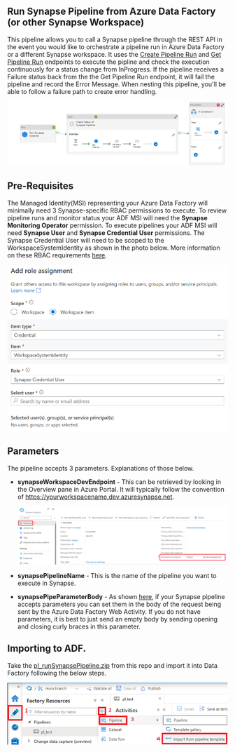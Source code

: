 ## Run Synapse Pipeline from Azure Data Factory (or other Synapse Workspace)

This pipeline allows you to call a Synapse pipeline through the REST API in the event you would like to orchestrate a pipeline run in Azure Data Factory or a different Synapse workspace. It uses the [Create Pipeline Run](https://learn.microsoft.com/en-us/rest/api/synapse/data-plane/pipeline/create-pipeline-run?tabs=HTTP) and [Get Pipeline Run](https://learn.microsoft.com/en-us/rest/api/synapse/data-plane/pipeline-run/get-pipeline-run?tabs=HTTP) endpoints to execute the pipline and check the execution continuously for a status change from InProgress. If the pipeline receives a Failure status back from the the Get Pipeline Run endpoint, it will fail the pipeline and record the Error Message. When nesting this pipeline, you'll be able to follow a failure path to create error handling. 

![](./image/pipelineOverview.png)

## Pre-Requisites

The Managed Identity(MSI) representing your Azure Data Factory will minimally need 3 Synapse-specific RBAC permissions to execute. To review pipeline runs and monitor status your ADF MSI will need the __Synapse Monitoring Operator__ permission. To execute pipelines your ADF MSI will need __Synapse User__ and __Synapse Credential User__ permissions. The Synapse Credential User will need to be scoped to the WorkspaceSystemIdentity as shown in the photo below. More information on these RBAC requirements [here](https://learn.microsoft.com/en-us/azure/synapse-analytics/security/synapse-workspace-understand-what-role-you-need#tasks-and-required-roles).

![](./image/credentialUser.png)

## Parameters
The pipeline accepts 3 parameters. Explanations of those below.

- __synapseWorkspaceDevEndpoint__ - This can be retrieved by looking in the Overview pane in Azure Portal. It will typically follow the convention of https://yourworkspacename.dev.azuresynapse.net.

    ![](./image/devEndpoint.png)

- __synapsePipelineName__ - This is the name of the pipeline you want to execute in Synapse. 
- __synapsePipeParameterBody__ - As shown [here](https://learn.microsoft.com/en-us/rest/api/synapse/data-plane/pipeline/create-pipeline-run?tabs=HTTP#request-body), if your Synapse pipeline accepts parameters you can set them in the body of the request being sent by the Azure Data Factory Web Activity. If you do not have parameters, it is best to just send an empty body by sending opening and closing curly braces in this parameter.

## Importing to ADF.
Take the [pl_runSynapsePipeline.zip](./pl_runSynapsePipeline/pl_runSynapsePipeline.zip) from this repo and import it into Data Factory following the below steps.

![](./image/importPipeline.png)